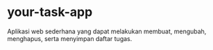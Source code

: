 # your-task-app
Aplikasi web sederhana yang dapat melakukan membuat, mengubah, menghapus, serta menyimpan daftar tugas.
